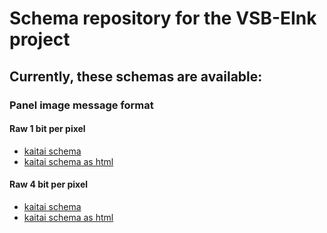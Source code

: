 # Schema repository for the VSB-EInk project

## Currently, these schemas are available:

### Panel image message format

#### Raw 1 bit per pixel

* [kaitai schema](./schemas/panel/vsb_eink_panel_raw_1bpp.ksy)
* [kaitai schema as html](https://tajnymag.github.io/vsb-eink-schemas/docs/panel/vsb_eink_panel_raw_1bpp.html)

#### Raw 4 bit per pixel

* [kaitai schema](./schemas/panel/vsb_eink_panel_raw_4bpp.ksy)
* [kaitai schema as html](https://tajnymag.github.io/vsb-eink-schemas/docs/panel/vsb_eink_panel_raw_4bpp.html)
